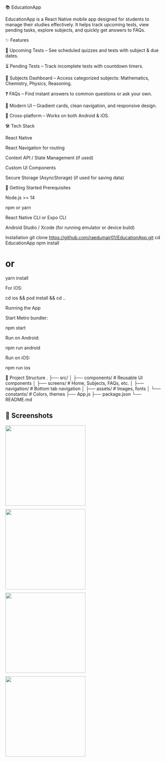 📚 EducationApp

EducationApp is a React Native mobile app designed for students to manage their studies effectively. It helps track upcoming tests, view pending tasks, explore subjects, and quickly get answers to FAQs.

✨ Features

📅 Upcoming Tests – See scheduled quizzes and tests with subject & due dates.

⏳ Pending Tests – Track incomplete tests with countdown timers.

📖 Subjects Dashboard – Access categorized subjects: Mathematics, Chemistry, Physics, Reasoning.

❓ FAQs – Find instant answers to common questions or ask your own.

🎨 Modern UI – Gradient cards, clean navigation, and responsive design.

📱 Cross-platform – Works on both Android & iOS.

🛠 Tech Stack

React Native

React Navigation for routing

Context API / State Management (if used)

Custom UI Components

Secure Storage (AsyncStorage) (if used for saving data)

🚀 Getting Started
Prerequisites

Node.js >= 14

npm or yarn

React Native CLI or Expo CLI

Android Studio / Xcode (for running emulator or device build)

Installation
git clone https://github.com/raedumair01/EducationApp.git
cd EducationApp
npm install
# or
yarn install


For iOS:

cd ios && pod install && cd ..

Running the App

Start Metro bundler:

npm start


Run on Android:

npm run android


Run on iOS:

npm run ios

📂 Project Structure
.
├── src/
│   ├── components/   # Reusable UI components
│   ├── screens/      # Home, Subjects, FAQs, etc.
│   ├── navigation/   # Bottom tab navigation
│   ├── assets/       # Images, fonts
│   └── constants/    # Colors, themes
├── App.js
├── package.json
└── README.md

## 📸 Screenshots
<div style="display: flex; flex-wrap: wrap; gap: 10px;">
  <img src="https://github.com/user-attachments/assets/44b8c451-4882-4611-b2e3-f6f71336b5b7" width="250" />
  <img src="https://github.com/user-attachments/assets/54b82705-8f70-49a9-a114-fc0d8e23ef23" width="250" />
  <img src="https://github.com/user-attachments/assets/e28358ff-121a-424d-8840-9e96c7c05d7b" width="250" />
  <img src="https://github.com/user-attachments/assets/0dfece87-2429-446d-8560-68038bb01ffb" width="250" />
</div>
